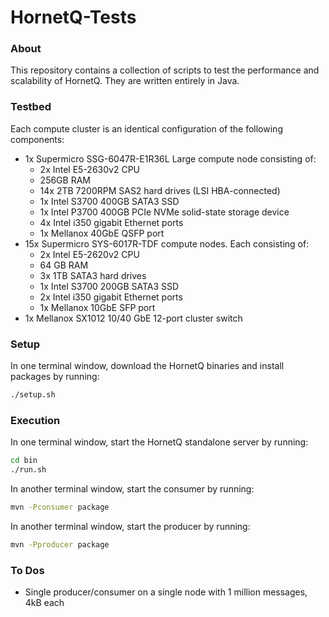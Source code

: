 # HornetQ-Tests
### About
This repository contains a collection of scripts to test the performance and scalability of HornetQ. They are written entirely in Java.

### Testbed
Each compute cluster is an identical configuration of the following components:

- 1x Supermicro SSG-6047R-E1R36L Large compute node consisting of:
  - 2x Intel E5-2630v2 CPU
  - 256GB RAM
  - 14x 2TB 7200RPM SAS2 hard drives (LSI HBA-connected)
  - 1x Intel S3700 400GB SATA3 SSD
  - 1x Intel P3700 400GB PCIe NVMe solid-state storage device
  - 4x Intel i350 gigabit Ethernet ports
  - 1x Mellanox 40GbE QSFP port
- 15x Supermicro SYS-6017R-TDF compute nodes. Each consisting of:
  - 2x Intel E5-2620v2 CPU
  - 64 GB RAM
  - 3x 1TB SATA3 hard drives
  - 1x Intel S3700 200GB SATA3 SSD
  - 2x Intel i350 gigabit Ethernet ports
  - 1x Mellanox 10GbE SFP port
- 1x Mellanox SX1012 10/40 GbE 12-port cluster switch

### Setup
In one terminal window, download the HornetQ binaries and install packages by running:
```Bash
./setup.sh
```
### Execution
In one terminal window, start the HornetQ standalone server by running:
```Bash
cd bin
./run.sh
```
In another terminal window, start the consumer by running:
```Bash
mvn -Pconsumer package
```
In another terminal window, start the producer by running:
```Bash
mvn -Pproducer package
```

### To Dos
- Single producer/consumer on a single node with 1 million messages, 4kB each

